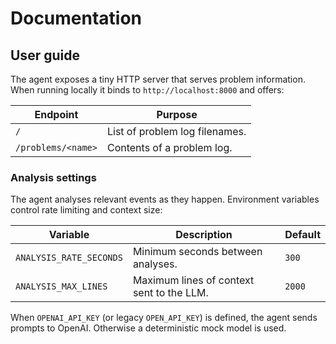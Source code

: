 # Documentation

## User guide

The agent exposes a tiny HTTP server that serves problem information. When running locally it binds to `http://localhost:8000` and offers:

| Endpoint | Purpose |
| --- | --- |
| `/` | List of problem log filenames. |
| `/problems/<name>` | Contents of a problem log. |

### Analysis settings

The agent analyses relevant events as they happen. Environment variables control rate limiting and context size:

| Variable | Description | Default |
| --- | --- | --- |
| `ANALYSIS_RATE_SECONDS` | Minimum seconds between analyses. | `300` |
| `ANALYSIS_MAX_LINES` | Maximum lines of context sent to the LLM. | `2000` |

When `OPENAI_API_KEY` (or legacy `OPEN_API_KEY`) is defined, the agent sends prompts to OpenAI. Otherwise a deterministic mock model is used.
